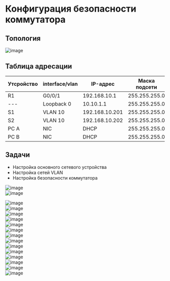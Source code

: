 # Конфигурация безопасности коммутатора  
## Топология  
![image](https://github.com/user-attachments/assets/027ec68e-92e7-47d0-9f38-6c15c79fe876)  
## Таблица адресации  
Утсройство | interface/vlan | IP-адрес | Маска подсети   
--- | --- | ---- | ----  
R1 | G0/0/1 | 192.168.10.1 | 255.255.255.0 
--- | Loopback 0 | 10.10.1.1 | 255.255.255.0
S1 | VLAN 10 | 192.168.10.201 | 255.255.255.0
S2 | VLAN 10 | 192.168.10.202 | 255.255.255.0 
PC A | NIC | DHCP | 255.255.255.0
PC B | NIC | DHCP | 255.255.255.0 
## Задачи   
* Настройка основного сетевого устройства  
* Настройка сетей VLAN
* Настройка безопасности коммутатора

![image](https://github.com/user-attachments/assets/e56a233b-e163-4be0-9aba-f3e3e3ec4679)     
![image](https://github.com/user-attachments/assets/c6a93dad-6c05-412f-bca9-4a5df7023f65)  

![image](https://github.com/user-attachments/assets/07e01432-8303-4ee3-99b7-1f20dfbfe802)  
![image](https://github.com/user-attachments/assets/6746ac13-fb51-4930-9aaf-f471d6458b7e)  
![image](https://github.com/user-attachments/assets/7963d424-f327-487a-809e-aa8731d21f64)    
![image](https://github.com/user-attachments/assets/2f93dfef-5516-4450-b4ea-fc266339ce3c)  
![image](https://github.com/user-attachments/assets/f8b32bd9-2627-4702-a21e-cda67da5f1c0)  
![image](https://github.com/user-attachments/assets/e4deba3b-580b-4586-b6a1-9acb743e082c)  
![image](https://github.com/user-attachments/assets/78d67616-43ff-410f-94f4-b2320249a025)  
![image](https://github.com/user-attachments/assets/0fcbf430-566f-4fd2-9178-a8b9ba5a5b2e)  
![image](https://github.com/user-attachments/assets/6e3c2ce4-306e-4735-9a75-1001f11989a0)   
![image](https://github.com/user-attachments/assets/487410d1-5173-413c-97fd-2a0607b90e3d)  
![image](https://github.com/user-attachments/assets/589958ab-b704-452a-92bd-73585e5d091d)  
![image](https://github.com/user-attachments/assets/4c9a6cd9-71fa-4114-82f8-6c4c0057344a)  
![image](https://github.com/user-attachments/assets/b4980fa3-b967-499e-8d71-1c91f10b929a)  
![image](https://github.com/user-attachments/assets/100164e8-7032-4e3d-800b-d9bf558b00e1)  





















